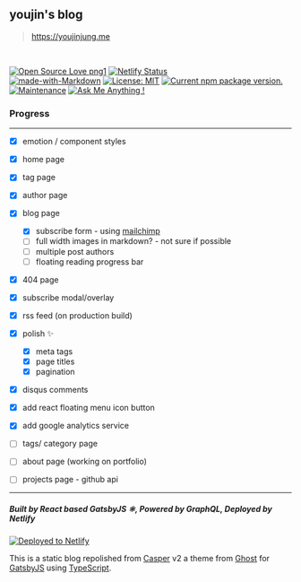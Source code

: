 ## youjin's blog
> https://youjinjung.me

<br>

[![Open Source Love png1](https://badges.frapsoft.com/os/v1/open-source.png?v=103)](https://github.com/ellerbrock/open-source-badges/)
[![Netlify Status](https://api.netlify.com/api/v1/badges/4b1962ce-6206-4d8f-9516-63be92294198/deploy-status)](https://app.netlify.com/sites/youjinjung/deploys)
<br>
[![made-with-Markdown](https://img.shields.io/badge/Made%20with-Markdown-1f425f.svg?style=for-the-badge)](http://commonmark.org)
[![License: MIT](https://img.shields.io/badge/License-MIT-yellow.svg?style=for-the-badge)](https://opensource.org/licenses/MIT)
<a href="https://www.npmjs.org/package/gatsby">
  <img src="https://img.shields.io/npm/v/gatsby.svg?style=for-the-badge" alt="Current npm package version." />
</a> 
[![Maintenance](https://img.shields.io/badge/Maintained%3F-yes-green.svg?style=for-the-badge)](https://GitHub.com/Naereen/StrapDown.js/graphs/commit-activity) [![Ask Me Anything !](https://img.shields.io/badge/Ask%20me-anything-1abc9c.svg?style=for-the-badge)](https://GitHub.com/Naereen/ama)
### Progress
---
- [x] emotion / component styles
- [x] home page
- [x] tag page
- [x] author page
- [x] blog page
  - [x] subscribe form - using [mailchimp](https://mailchimp.com)
  - [ ] full width images in markdown? - not sure if possible
  - [ ] multiple post authors
  - [ ] floating reading progress bar
- [x] 404 page
- [x] subscribe modal/overlay
- [x] rss feed (on production build)
- [x] polish ✨
  - [x] meta tags
  - [x] page titles
  - [x] pagination
- [x] disqus comments
- [x] add react floating menu icon button
- [x] add google analytics service
- [ ] tags/ category page
- [ ] about page (working on portfolio)
- [ ] projects page - github api


---


##### Built by React based GatsbyJS ⚛️, Powered by GraphQL, Deployed by Netlify
[![Deployed to Netlify](https://www.netlify.com/img/deploy/button.svg)](https://app.netlify.com)

This is a static blog repolished from [Casper](https://github.com/TryGhost/Casper) v2 a theme from [Ghost](https://ghost.org/) for [GatsbyJS](https://www.gatsbyjs.org/) using [TypeScript](https://www.typescriptlang.org/).

